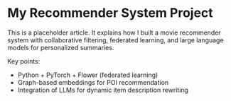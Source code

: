 # My Recommender System Project

This is a placeholder article. It explains how I built a movie recommender system with collaborative filtering, federated learning, and large language models for personalized summaries.

Key points:
- Python + PyTorch + Flower (federated learning)
- Graph-based embeddings for POI recommendation
- Integration of LLMs for dynamic item description rewriting
